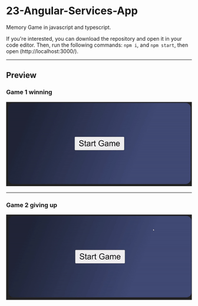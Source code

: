 # 23-Angular-Services-App

Memory Game in javascript and typescript.

If you're interested, you can download the repository and open it in your code editor.
Then, run the following commands: `npm i`, and `npm start`, then open (http://localhost:3000/).

---

## Preview

### Game 1 winning

![game1](./game1.gif)

---

### Game 2 giving up

![game2](./game2.gif)
